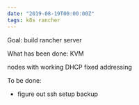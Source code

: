 ```yaml
---
date: "2019-08-19T00:00:00Z"
tags: k8s rancher
---
```


Goal:  build rancher server

What has been done:
KVM 

nodes with working DHCP fixed addressing


To be done:

* figure out ssh
setup backup
